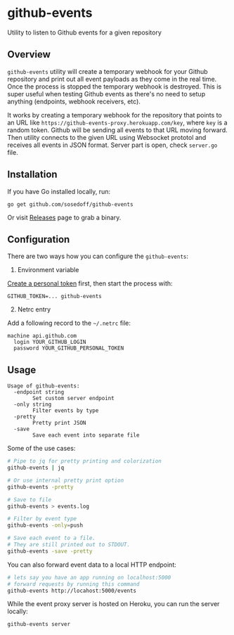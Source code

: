 # github-events

Utility to listen to Github events for a given repository

## Overview

`github-events` utility will create a temporary webhook for your Github repository
and print out all event payloads as they come in the real time. Once the process is
stopped the temporary webhook is destroyed. This is super useful when testing Github
events as there's no need to setup anything (endpoints, webhook receivers, etc).

It works by creating a temporary webhook for the repository that points to an 
URL like `https://github-events-proxy.herokuapp.com/key`, where `key` is a random
token. Github will be sending all events to that URL moving forward. Then utility
connects to the given URL using Websocket prototol and receives all events in JSON
format. Server part is open, check `server.go` file.

## Installation

If you have Go installed locally, run:

```
go get github.com/sosedoff/github-events
```

Or visit [Releases](https://github.com/sosedoff/github-events/releases) page to grab a binary.

## Configuration

There are two ways how you can configure the `github-events`:

1. Environment variable

[Create a personal token](https://github.com/settings/tokens/new) first, then start
the process with:

```
GITHUB_TOKEN=... github-events
```

2. Netrc entry

Add a following record to the `~/.netrc` file:

```
machine api.github.com
  login YOUR_GITHUB_LOGIN
  password YOUR_GITHUB_PERSONAL_TOKEN
```

## Usage

```
Usage of github-events:
  -endpoint string
    	Set custom server endpoint
  -only string
    	Filter events by type
  -pretty
    	Pretty print JSON
  -save
    	Save each event into separate file
```

Some of the use cases:

```bash
# Pipe to jq for pretty printing and colorization
github-events | jq

# Or use internal pretty print option
github-events -pretty

# Save to file
github-events > events.log

# Filter by event type
github-events -only=push

# Save each event to a file.
# They are still printed out to STDOUT.
github-events -save -pretty
```

You can also forward event data to a local HTTP endpoint:

```bash
# lets say you have an app running on localhost:5000
# forward requests by running this command
github-events http://locahost:5000/events
```

While the event proxy server is hosted on Heroku, you can run the server locally:

```
github-events server
```